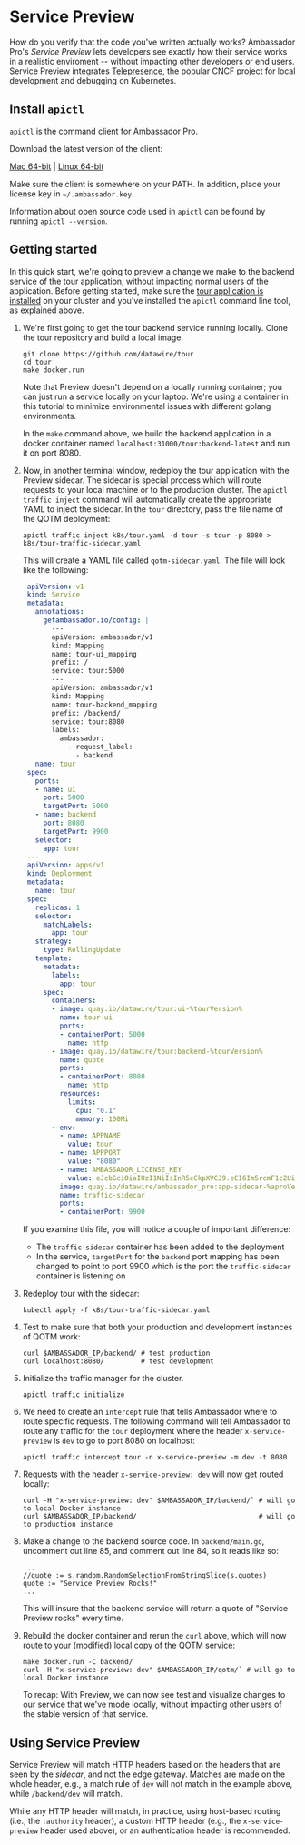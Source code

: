 # Service Preview

How do you verify that the code you've written actually works? Ambassador Pro's *Service Preview* lets developers see exactly how their service works in a realistic enviroment -- without impacting other developers or end users. Service Preview integrates [Telepresence](https://www.telepresence.io), the popular CNCF project for local development and debugging on Kubernetes.

## Install `apictl`

`apictl` is the command client for Ambassador Pro.

Download the latest version of the client:

<a class="apictl-dl" href="https://s3.amazonaws.com/datawire-static-files/apictl/%aproVersion%/darwin/amd64/apictl">Mac 64-bit</a> |
<a class="apictl-linux-dl" href="https://s3.amazonaws.com/datawire-static-files/apictl/%aproVersion%/linux/amd64/apictl">Linux 64-bit</a>

Make sure the client is somewhere on your PATH. In addition, place your license key in `~/.ambassador.key`.

Information about open source code used in `apictl` can be found by running `apictl --version`.

## Getting started

In this quick start, we're going to preview a change we make to the backend service of the tour application, without impacting normal users of the application. Before getting started, make sure the [tour application is installed](https://www.getambassador.io/user-guide/getting-started#3-creating-your-first-service) on your cluster and you've installed the `apictl` command line tool, as explained above.

1. We're first going to get the tour backend service running locally. Clone the tour repository and build a local image.

    ```
    git clone https://github.com/datawire/tour
    cd tour
    make docker.run
    ```

    Note that Preview doesn't depend on a locally running container; you can just run a service locally on your laptop. We're using a container in this tutorial to minimize environmental issues with different golang environments.

    In the `make` command above, we build the backend application in a docker container named `localhost:31000/tour:backend-latest` and run it on port 8080.

2. Now, in another terminal window, redeploy the tour application with the Preview sidecar. The sidecar is special process which will route requests to your local machine or to the production cluster. The `apictl traffic inject` command will automatically create the appropriate YAML to inject the sidecar. In the `tour` directory, pass the file name of the QOTM deployment:

   ```
   apictl traffic inject k8s/tour.yaml -d tour -s tour -p 8080 > k8s/tour-traffic-sidecar.yaml
   ```

   This will create a YAML file called `qotm-sidecar.yaml`. The file will look like the following:

   ```yaml
    apiVersion: v1
    kind: Service
    metadata:
      annotations:
        getambassador.io/config: |
          ---
          apiVersion: ambassador/v1
          kind: Mapping
          name: tour-ui_mapping
          prefix: /
          service: tour:5000
          ---
          apiVersion: ambassador/v1
          kind: Mapping
          name: tour-backend_mapping
          prefix: /backend/
          service: tour:8080
          labels:
            ambassador:
              - request_label:
                - backend
      name: tour
    spec:
      ports:
      - name: ui
        port: 5000
        targetPort: 5000
      - name: backend
        port: 8080
        targetPort: 9900
      selector:
        app: tour
    ---
    apiVersion: apps/v1
    kind: Deployment
    metadata:
      name: tour
    spec:
      replicas: 1
      selector:
        matchLabels:
          app: tour
      strategy:
        type: RollingUpdate
      template:
        metadata:
          labels:
            app: tour
        spec:
          containers:
          - image: quay.io/datawire/tour:ui-%tourVersion%
            name: tour-ui
            ports:
            - containerPort: 5000
              name: http
          - image: quay.io/datawire/tour:backend-%tourVersion%
            name: quote
            ports:
            - containerPort: 8080
              name: http
            resources:
              limits:
                cpu: "0.1"
                memory: 100Mi
          - env:
            - name: APPNAME
              value: tour
            - name: APPPORT
              value: "8080"
            - name: AMBASSADOR_LICENSE_KEY
              value: eJcbGciOiaIUzI1NiIsInR5cCkpXVCJ9.eCI6Im5rcmF1c2UiLCJleHAiOjE1Nzg0MTg4ODZ9.S_6-zdPyy4z1N4Jmo5e4A7fME4CbQVL_13ikw
            image: quay.io/datawire/ambassador_pro:app-sidecar-%aproVersion%
            name: traffic-sidecar
            ports:
            - containerPort: 9900
   ```

   If you examine this file, you will notice a couple of important difference:
   - The `traffic-sidecar` container has been added to the deployment
   - In the service, `targetPort` for the `backend` port mapping has been changed to point to port 9900 which is the port the `traffic-sidecar` container is listening on

4. Redeploy tour with the sidecar:

   ```
   kubectl apply -f k8s/tour-traffic-sidecar.yaml
   ```

5. Test to make sure that both your production and development instances of QOTM work:

    ```
    curl $AMBASSADOR_IP/backend/ # test production
    curl localhost:8080/         # test development
    ```

6. Initialize the traffic manager for the cluster.

    ```
    apictl traffic initialize
    ```

7. We need to create an `intercept` rule that tells Ambassador where to route specific requests. The following command will tell Ambassador to route any traffic for the `tour` deployment where the header `x-service-preview` is `dev` to go to port 8080 on localhost:

    ```
    apictl traffic intercept tour -n x-service-preview -m dev -t 8080
    ```

8. Requests with the header `x-service-preview: dev` will now get routed locally:

    ```
    curl -H "x-service-preview: dev" $AMBASSADOR_IP/backend/` # will go to local Docker instance
    curl $AMBASSADOR_IP/backend/                              # will go to production instance
    ```

9. Make a change to the backend source code. In `backend/main.go`, uncomment out line 85, and comment out line 84, so it reads like so:

    ```golang
    ...
    //quote := s.random.RandomSelectionFromStringSlice(s.quotes)
    quote := "Service Preview Rocks!"
    ...
    ```

    This will insure that the backend service will return a quote of "Service Preview rocks" every time.

10. Rebuild the docker container and rerun  the `curl` above, which will now route to your (modified) local copy of the QOTM service:

    ```
    make docker.run -C backend/
    curl -H "x-service-preview: dev" $AMBASSADOR_IP/qotm/` # will go to local Docker instance
    ```

    To recap: With Preview, we can now see test and visualize changes to our service that we've mode locally, without impacting other users of the stable version of that service.

## Using Service Preview

Service Preview will match HTTP headers based on the headers that are seen by the *sidecar*, and not the edge gateway. Matches are made on the whole header, e.g., a match rule of `dev` will not match in the example above, while `/backend/dev` will match.

While any HTTP header will match, in practice, using host-based routing (i.e., the `:authority` header), a custom HTTP header (e.g., the `x-service-preview` header used above), or an authentication header is recommended.
